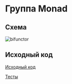 # Группа Monad

## Схема

![bifunctor](https://gitflic.ru/project/artemkorsakov/scalabook/blob/raw?file=images%2Fbifunctor.png&commit=5ddc90d0ec8532f76a51fcff23de9253bcab9fd0)

## Исходный код

[Исходный код](https://gitflic.ru/project/artemkorsakov/scalabook/file?file=examples%2Fsrc%2Fmain%2Fscala%2Ftypeclass%2Fbifunctor&plain=1)

[Тесты](https://gitflic.ru/project/artemkorsakov/scalabook/file?file=examples%2Fsrc%2Ftest%2Fscala%2Ftypeclass%2Fbifunctor&plain=1)

